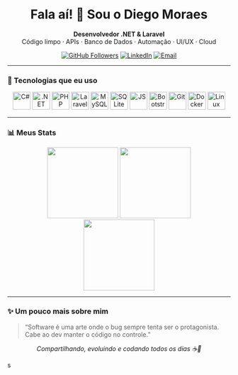 <h1 align="center">Fala aí! 👋 Sou o Diego Moraes</h1>

<p align="center">
  <b>Desenvolvedor .NET & Laravel</b><br/>
  Código limpo · APIs · Banco de Dados · Automação · UI/UX · Cloud
</p>

<p align="center">
  <a href="https://github.com/DiegoMoraes-Coding"><img src="https://img.shields.io/github/followers/DiegoMoraes-Coding?label=Seguir&style=social" alt="GitHub Followers"></a>
  <a href="https://www.linkedin.com/in/diego-moraes-46998a1b7"><img src="https://img.shields.io/badge/LinkedIn-blue?logo=linkedin&logoColor=white" alt="LinkedIn"></a>
  <a href="mailto:diegopsn42@gmail.com"><img src="https://img.shields.io/badge/Email-vermelho?logo=gmail&logoColor=white" alt="Email"></a>
</p>

---

### 🧰 Tecnologias que eu uso

<div align="center">
  <img src="https://cdn.jsdelivr.net/gh/devicons/devicon/icons/csharp/csharp-original.svg" height="40" alt="C#" />
  <img src="https://cdn.jsdelivr.net/gh/devicons/devicon/icons/dotnetcore/dotnetcore-original.svg" height="40" alt=".NET" />
  <img src="https://cdn.jsdelivr.net/gh/devicons/devicon/icons/php/php-original.svg" height="40" alt="PHP" />
  <img src="https://cdn.jsdelivr.net/gh/devicons/devicon/icons/laravel/laravel-plain.svg" height="40" alt="Laravel" />
  <img src="https://cdn.jsdelivr.net/gh/devicons/devicon/icons/mysql/mysql-original.svg" height="40" alt="MySQL" />
  <img src="https://cdn.jsdelivr.net/gh/devicons/devicon/icons/sqlite/sqlite-original.svg" height="40" alt="SQLite" />
  <img src="https://cdn.jsdelivr.net/gh/devicons/devicon/icons/javascript/javascript-original.svg" height="40" alt="JS" />
  <img src="https://cdn.jsdelivr.net/gh/devicons/devicon/icons/bootstrap/bootstrap-original.svg" height="40" alt="Bootstrap" />
  <img src="https://cdn.jsdelivr.net/gh/devicons/devicon/icons/git/git-original.svg" height="40" alt="Git" />
  <img src="https://cdn.jsdelivr.net/gh/devicons/devicon/icons/docker/docker-original.svg" height="40" alt="Docker" />
  <img src="https://cdn.jsdelivr.net/gh/devicons/devicon/icons/linux/linux-original.svg" height="40" alt="Linux" />
</div>

---

### 📊 Meus Stats

<div align="center">
  <img src="https://github-readme-stats.vercel.app/api?username=DiegoMoraes-Coding&show_icons=true&theme=tokyonight&count_private=true&hide=issues" height="160" />
  <img src="https://github-readme-streak-stats.herokuapp.com/?user=DiegoMoraes-Coding&theme=tokyonight" height="160" />
</div>

<div align="center">
  <img src="https://github-readme-stats.vercel.app/api/top-langs/?username=DiegoMoraes-Coding&layout=compact&theme=tokyonight" height="160" />
</div>

---

### ✨ Um pouco mais sobre mim

> “Software é uma arte onde o bug sempre tenta ser o protagonista. Cabe ao dev manter o código no controle.”

<p align="center">
  <i>Compartilhando, evoluindo e codando todos os dias ☕🚀</i>
</p>s